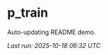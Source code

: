 # p_train

Auto-updating README demo.

<!--START_SECTION:status-->
_Last run: 2025-10-18 06:32 UTC_
<!--END_SECTION:status-->




































































































































































































































































































































































































































































































































































































































































































































































































































































































































































































































































































































































































































































































